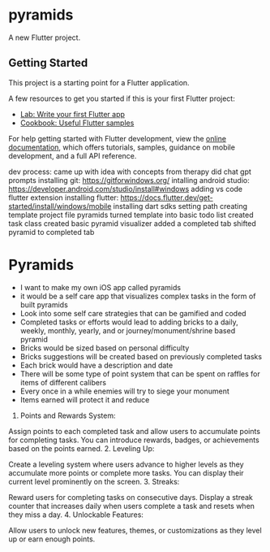 # pyramids

A new Flutter project.

## Getting Started

This project is a starting point for a Flutter application.

A few resources to get you started if this is your first Flutter project:

- [Lab: Write your first Flutter app](https://docs.flutter.dev/get-started/codelab)
- [Cookbook: Useful Flutter samples](https://docs.flutter.dev/cookbook)

For help getting started with Flutter development, view the
[online documentation](https://docs.flutter.dev/), which offers tutorials,
samples, guidance on mobile development, and a full API reference.

dev process:
came up with idea with concepts from therapy
did chat gpt prompts
installing git: https://gitforwindows.org/
intalling android studio: https://developer.android.com/studio/install#windows
adding vs code flutter extension
installing flutter: https://docs.flutter.dev/get-started/install/windows/mobile
installing dart sdks
setting path
creating template project file pyramids
turned template into basic todo list
created task class
created basic pyramid visualizer
added a completed tab
shifted pyramid to completed tab


###
# **Pyramids**
- I want to make my own iOS app called pyramids
- it would be a self care app that visualizes complex tasks in the form of built pyramids
- Look into some self care strategies that can be gamified and coded
- Completed tasks or efforts would lead to adding bricks to a daily, weekly, monthly, yearly, and or journey/monument/shrine based pyramid
- Bricks would be sized based on personal difficulty
- Bricks suggestions will be created based on previously completed tasks
- Each brick would have a description and date
- There will be some type of point system that can be spent on raffles for items of different calibers
- Every once in a while enemies will try to siege your monument
- Items earned will protect it and reduce

1. Points and Rewards System:

Assign points to each completed task and allow users to accumulate points for completing tasks. You can introduce rewards, badges, or achievements based on the points earned.
2. Leveling Up:

Create a leveling system where users advance to higher levels as they accumulate more points or complete more tasks. You can display their current level prominently on the screen.
3. Streaks:

Reward users for completing tasks on consecutive days. Display a streak counter that increases daily when users complete a task and resets when they miss a day.
4. Unlockable Features:

Allow users to unlock new features, themes, or customizations as they level up or earn enough points.
